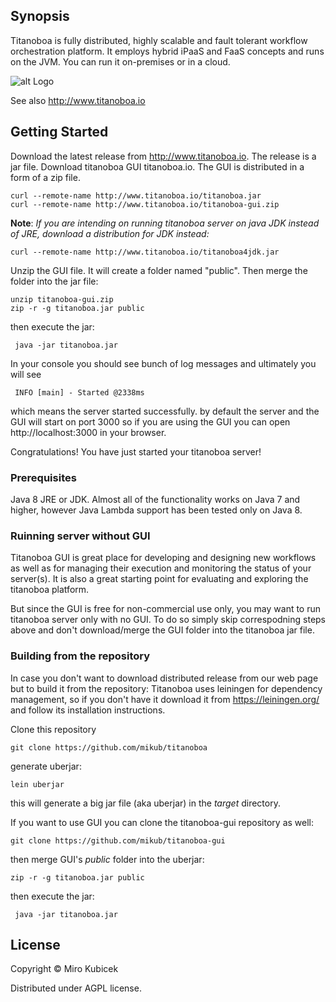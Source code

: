 
## Synopsis
Titanoboa is fully distributed, highly scalable and fault tolerant workflow orchestration platform.
It employs hybrid iPaaS and FaaS concepts and runs on the JVM.
You can run it on-premises or in a cloud.

![alt Logo](https://s3.eu-central-1.amazonaws.com/www.titanoboa.io/tb-logo-dark-nosubtitle.svg)

See also http://www.titanoboa.io

## Getting Started
Download the latest release from http://www.titanoboa.io. The release is a jar file.
Download titanoboa GUI titanoboa.io. The GUI is distributed in a form of a zip file. 

    curl --remote-name http://www.titanoboa.io/titanoboa.jar
    curl --remote-name http://www.titanoboa.io/titanoboa-gui.zip

__Note__: _If you are intending on running titanoboa server on java JDK instead of JRE, download a distribution for JDK instead:_

    curl --remote-name http://www.titanoboa.io/titanoboa4jdk.jar

Unzip the GUI file. It will create a folder named "public".
Then merge the folder into the jar file:
    
    unzip titanoboa-gui.zip
    zip -r -g titanoboa.jar public

then execute the jar:
    
     java -jar titanoboa.jar

In your console you should see bunch of log messages and ultimately you will see
     
     INFO [main] - Started @2338ms

which means the server started successfully. by default the server and the GUI will start on port 3000 so if you are using the GUI you can open http://localhost:3000 in your browser.

Congratulations! You have just started your titanoboa server!

### Prerequisites
Java 8 JRE or JDK. Almost all of the functionality works on Java 7 and higher, however Java Lambda support has been tested only on Java 8.

### Ruinning server without GUI

Titanoboa GUI is great place for developing and designing new workflows as well as for managing their execution and monitoring the status of your server(s).
It is also a great starting point for evaluating and exploring the titanoboa platform.

But since the GUI is free for non-commercial use only, you may want to run titanoboa server only with no GUI. To do so simply skip correspodning steps above and don't download/merge the GUI folder into the titanoboa jar file.

### Building from the repository
In case you don't want to download distributed release from our web page but to build it from the repository:
Titanoboa uses leiningen for dependency management, so if you don't have it download it from https://leiningen.org/ and follow its installation instructions.

Clone this repository

    git clone https://github.com/mikub/titanoboa
    
generate uberjar:

    lein uberjar
    
this will generate a big jar file (aka uberjar) in the _target_ directory.

If you want to use GUI you can clone the titanoboa-gui repository as well:

    git clone https://github.com/mikub/titanoboa-gui

then merge GUI's _public_ folder into the uberjar:

    zip -r -g titanoboa.jar public

then execute the jar:
    
     java -jar titanoboa.jar

## License
Copyright © Miro Kubicek

Distributed under AGPL license.
